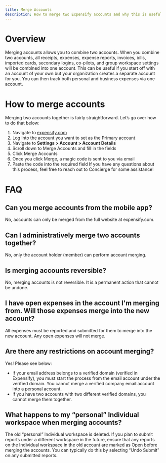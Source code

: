 ```yaml
---
title: Merge Accounts
description: How to merge two Expensify accounts and why this is useful.
---
```


# Overview

Merging accounts allows you to combine two accounts. When you combine two accounts, all receipts, expenses, expense reports, invoices, bills, imported cards, secondary logins, co-pilots, and group workspace settings will be combined into one account. 
This can be useful if you start off with an account of your own but your organization creates a separate account for you. You can then track both personal and business expenses via one account. 

# How to merge accounts
Merging two accounts together is fairly straightforward. Let’s go over how to do that below:
1. Navigate to [expensify.com](https://www.expensify.com)
2. Log into the account you want to set as the Primary account
3. Navigate to **Settings > Account > Account Details**
4. Scroll down to Merge Accounts and fill in the fields
6. Click Merge Accounts
7. Once you click Merge, a magic code is sent to you via email
8. Paste the code into the required field
If you have any questions about this process, feel free to reach out to Concierge for some assistance!

# FAQ
## Can you merge accounts from the mobile app?
No, accounts can only be merged from the full website at expensify.com.
## Can I administratively merge two accounts together?
No, only the account holder (member) can perform account merging.
## Is merging accounts reversible?
No, merging accounts is not reversible. It is a permanent action that cannot be undone.
## I have open expenses in the account I'm merging from. Will those expenses merge into the new account?
All expenses must be reported and submitted for them to merge into the new account. Any open expenses will not merge.  
## Are there any restrictions on account merging?
Yes! Please see below:
- If your email address belongs to a verified domain (verified in Expensify), you must start the process from the email account under the verified domain. You cannot merge a verified company email account into a personal account.
- If you have two accounts with two different verified domains, you cannot merge them together.
## What happens to my “personal” Individual workspace when merging accounts?
The old “personal” Individual workspace is deleted. If you plan to submit reports under a different workspace in the future, ensure that any reports on the Individual workspace in the old account are marked as Open before merging the accounts. You can typically do this by selecting “Undo Submit” on any submitted reports. 
